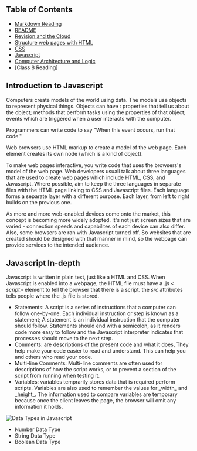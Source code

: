 ## Table of Contents

- [Markdown Reading](markdown.md)
- [README](README.md)
- [Revision and the Cloud](revisions-and-the-cloud.md)
- [Structure web pages with HTML](structurehtml.md)
- [CSS](css.md)
- [Javascript](js.md)
- [Computer Architecture and Logic](comparch.md)
- [Class 8 Reading]

## Introduction to Javascript

Computers create models of the world using data. The models use objects to represent physical things. Objects can have : properties that tell us about the object; methods that perform tasks using the properties of that object; events which are triggered when a user interacts with the computer.

Programmers can write code to say "When this event occurs, run that code."

Web browsers use HTML markup to create a model of the web page. Each element creates its own node (which is a kind of object).

To make web pages interactive, you write code that uses the browsers's model of the web page. Web developers usuall talk about three languages that are used to create web pages which include HTML, CSS, and Javascript. Where possible, aim to keep the three languages in separate files with the HTML page linking to CSS and Javascript files. Each language forms a separate layer with a different purpose. Each layer, from left to right builds on the previous one.

As more and more web-enabled devices come onto the market, this concept is becoming more widely adopted. It's not just screen sizes that are varied - connection speeds and capabilites of each device can also differ. Also, some browsers are ran with Javascript turned off. So websites that are created should be designed with that manner in mind, so the webpage can provide services to the intended audience.

## Javascript In-depth

Javascript is written in plain text, just like a HTML and CSS. When Javascript is enabled into a webpage, the HTML file must have a .js _< script>_ element to tell the browser that there is a script. the _src_ attributes tells people where the .js file is stored.

<ul>
    <li>Statements: A script is a series of instructions that a computer can follow one-by-one. Each individual instruction or step is known as a statement; A statement is an individual instruction that the computer should follow. Statements should end with a semicolon, as it renders code more easy to follow and the Javascript interpreter indicates that processes should move to the next step. </li>
    <li>Comments: are descriptions of the present code and what it does, They help make your code easier to read and understand. This can help you and others who read your code.</li>
    <li>Multi-line Comments: Multi-line comments are often used for descriptions of how the script works, or to prevent a section of the script from running when testing it.</li>
    <li>Variables: variables temprarily stores data that is required perform scripts. Variables are also used to remember the values for _width_ and _height_. The information used to compare variables are temporary because once the client leaves the page, the browser will omit any information it holds.</li>
</ul>

 ![Data Types in Javascript](https://external-content.duckduckgo.com/iu/?u=https%3A%2F%2Fwww.javatpoint.com%2Fimages%2Fjava-data-types.png&f=1&nofb=1)
 
<ul>
    <li> Number Data Type </li>
    <li> String Data Type </li>
    <li> Boolean Data Type </li>
</ul>

